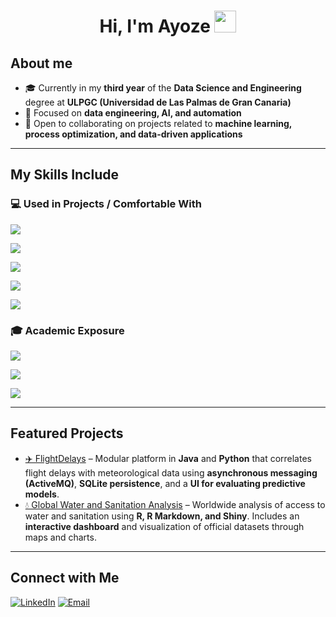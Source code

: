 <h1 align="center">Hi, I'm Ayoze <img src="https://media.giphy.com/media/hvRJCLFzcasrR4ia7z/giphy.gif" width="35"></h1>

<h2>About me</h2>

- 🎓 Currently in my **third year** of the **Data Science and Engineering** degree at **ULPGC (Universidad de Las Palmas de Gran Canaria)**
- 🎯 Focused on **data engineering, AI, and automation**    
- 🤝 Open to collaborating on projects related to **machine learning, process optimization, and data-driven applications**

---

<h2>My Skills Include</h2>

<h3>💻 Used in Projects / Comfortable With</h3>

<p align="left">
  <img src="https://go-skill-icons.vercel.app/api/icons?i=python,java,r" />
</p>

<p align="left">
  <img src="https://go-skill-icons.vercel.app/api/icons?i=pandas,scikitlearn,plotly" />
</p>

<p align="left">
  <img src="https://go-skill-icons.vercel.app/api/icons?i=sqlite" />
</p>

<p align="left">
  <img src="https://go-skill-icons.vercel.app/api/icons?i=idea,vscode,pycharm,anaconda,maven,junit,github,git" />
</p>

<p align="left">
  <img src="https://go-skill-icons.vercel.app/api/icons?i=api,virtualbox,windows,linux,centos,uml,md,discord" />
</p>

<h3>🎓 Academic Exposure</h3>

<p align="left">
  <img src="https://go-skill-icons.vercel.app/api/icons?i=c,html,assembly" />
</p>

<p align="left">
  <img src="https://go-skill-icons.vercel.app/api/icons?i=numpy,matplotlib,opencv" />
</p>

<p align="left">
  <img src="https://go-skill-icons.vercel.app/api/icons?i=oracle,mysql" />
</p>

---

## Featured Projects
- [✈️ FlightDelays](https://github.com/ayozeruanoalc/flight-delays) – Modular platform in **Java** and **Python** that correlates flight delays with meteorological data using **asynchronous messaging (ActiveMQ)**, **SQLite persistence**, and a **UI for evaluating predictive models**.  
- [💧 Global Water and Sanitation Analysis](https://github.com/ayozeruanoalc/analisis-disponibilidad-agua-y-saneamiento) – Worldwide analysis of access to water and sanitation using **R, R Markdown, and Shiny**. Includes an **interactive dashboard** and visualization of official datasets through maps and charts.

---

## Connect with Me
[![LinkedIn](https://custom-icon-badges.demolab.com/badge/LinkedIn-0A66C2?logo=linkedin-white&logoColor=fff)](https://linkedin.com/in/ayozeruanoalc)  [![Email](https://img.shields.io/badge/-Email-D14836?logo=gmail&logoColor=white)](mailto:ayozeruanoalcantara@gmail.com)  


